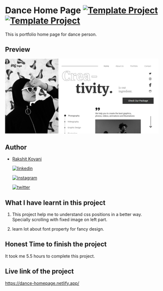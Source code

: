 # Dance Home Page [![Template Project](https://img.shields.io/badge/Template-Project-blue)](http://www.gnu.org/licenses/agpl-3.0) [![Template Project](https://img.shields.io/badge/Technologies%20-HTML%2FCSS-brightgreen)](http://www.gnu.org/licenses/agpl-3.0)

This is portfolio home page for dance person.

## Preview

![demo](Project-14.png)

## Author

- [Rakshit Koyani](https://www.github.com/rakshitkoyani)

  [![linkedin](https://img.shields.io/badge/LinkedIn-0077B5?style=for-the-badge&logo=linkedin&logoColor=white)](https://www.linkedin.com/in/rakshit-koyani-507040132/)

  [![instagram](https://img.shields.io/badge/Instagram-E4405F?style=for-the-badge&logo=instagram&logoColor=white)](https://www.instagram.com/rakshitkoyani/)

  [![twitter](https://img.shields.io/badge/Twitter-1DA1F2?style=for-the-badge&logo=twitter&logoColor=white)](https://www.twitter.com/rakshit_koyani)

## What I have learnt in this project

1. This project help me to understand css positions in a better way. Specially scrolling with fixed image on left part.

2. learn lot about font property for fancy design.

## Honest Time to finish the project

It took me 5.5 hours to complete this project.

## Live link of the project

https://dance-homepage.netlify.app/
